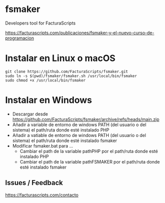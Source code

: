# fsmaker
Developers tool for FacturaScripts

https://facturascripts.com/publicaciones/fsmaker-y-el-nuevo-curso-de-programacion

# Instalar en Linux o macOS
```
git clone https://github.com/FacturaScripts/fsmaker.git
sudo ln -s $(pwd)/fsmaker/fsmaker.sh /usr/local/bin/fsmaker
sudo chmod +x /usr/local/bin/fsmaker
```

# Instalar en Windows
- Descargar desde https://github.com/FacturaScripts/fsmaker/archive/refs/heads/main.zip 
- Añadir a variable de entorno de windows PATH (del usuario o del sistema) el path/ruta donde esté instalado PHP
- Añadir a vatiable de entorno de windows PATH (del usuario o del sistema) el path/ruta donde esté instalado fsmaker 
- Modificar fsmaker.bat para ...
  + Cambiar el path de la variable pathPHP por el path/ruta donde esté instalado PHP
  + Cambiar el path de la variable pathFSMAKER por el path/ruta donde esté instalado fsmaker

## Issues / Feedback
https://facturascripts.com/contacto